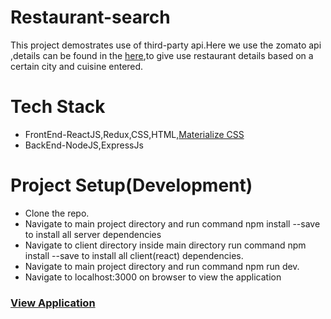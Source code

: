 # Restaurant-search

This project demostrates use of third-party api.Here we use the zomato api ,details can be found in the [here](https://developers.zomato.com/api),to give use restaurant details based on a certain city and cuisine entered.

# Tech Stack
* FrontEnd-ReactJS,Redux,CSS,HTML,[Materialize CSS](https://materializecss.com)
* BackEnd-NodeJS,ExpressJs

# Project Setup(Development)
* Clone the repo.
* Navigate to main project directory and run command npm install --save to install all server dependencies
* Navigate to client directory inside main directory run command npm install --save to install all client(react) dependencies.
* Navigate to main project directory and run command npm run dev.
* Navigate to localhost:3000 on browser to view the application

### [View Application]()
